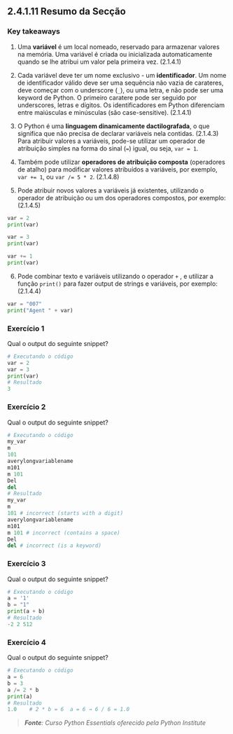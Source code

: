 ## 2.4.1.11 Resumo da Secção

### Key takeaways

1. Uma **variável** é um local nomeado, reservado para armazenar valores na memória. Uma variável é criada ou inicializada automaticamente quando se lhe atribui um valor pela primeira vez. (2.1.4.1)

2. Cada variável deve ter um nome exclusivo - um **identificador**. Um nome de identificador válido deve ser uma sequência não vazia de carateres, deve começar com o underscore (``_``), ou uma letra, e não pode ser uma keyword de Python. O primeiro caratere pode ser seguido por underscores, letras e dígitos. Os identificadores em Python diferenciam entre maiúsculas e minúsculas (são case-sensitive). (2.1.4.1)

3. O Python é uma **linguagem dinamicamente dactilografada**, o que significa que não precisa de declarar variáveis nela contidas. (2.1.4.3) Para atribuir valores a variáveis, pode-se utilizar um operador de atribuição simples na forma do sinal (``=``) igual, ou seja, ``var = 1``.

4. Também pode utilizar **operadores de atribuição composta** (operadores de atalho) para modificar valores atribuídos a variáveis, por exemplo, ``var += 1``, ou ``var /= 5 * 2``. (2.1.4.8)

5. Pode atribuir novos valores a variáveis já existentes, utilizando o operador de atribuição ou um dos operadores compostos, por exemplo: (2.1.4.5)


```python
var = 2
print(var)

var = 3
print(var)

var += 1
print(var)
```
6. Pode combinar texto e variáveis utilizando o operador ``+`` , e utilizar a função ``print()`` para fazer output de strings e variáveis, por exemplo: (2.1.4.4)


```python
var = "007"
print("Agent " + var)
```

### Exercício 1

Qual o output do seguinte snippet?

```python
# Executando o código
var = 2
var = 3
print(var)
# Resultado
3
```

### Exercício 2

Qual o output do seguinte snippet?

```python
# Executando o código
my_var
m
101
averylongvariablename
m101
m 101
Del
del
# Resultado
my_var
m
101 # incorrect (starts with a digit)
averylongvariablename
m101
m 101 # incorrect (contains a space)
Del
del # incorrect (is a keyword)
```

### Exercício 3

Qual o output do seguinte snippet?
```python
# Executando o código
a = '1'
b = "1"
print(a + b)
# Resultado
-2 2 512
```

### Exercício 4

Qual o output do seguinte snippet?
```python
# Executando o código
a = 6
b = 3
a /= 2 * b
print(a)
# Resultado
1.0    # 2 * b = 6  a = 6 → 6 / 6 = 1.0
```



>***Fonte**: Curso Python Essentials oferecido pela Python Institute*